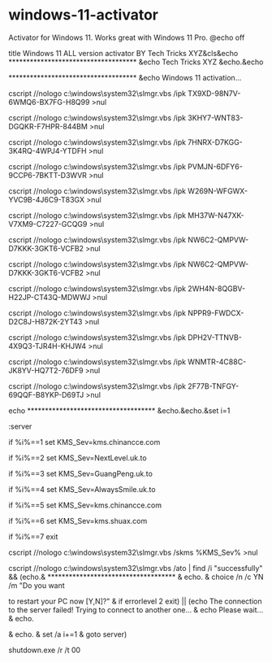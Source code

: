 # windows-11-activator
Activator for Windows 11. Works great with Windows 11 Pro.
@echo off

title Windows 11 ALL version activator BY Tech Tricks XYZ&cls&echo ************************************ &echo Tech Tricks XYZ &echo.&echo

************************************ &echo Windows 11 activation...

cscript //nologo c:\windows\system32\slmgr.vbs /ipk TX9XD-98N7V-6WMQ6-BX7FG-H8Q99 >nul

cscript //nologo c:\windows\system32\slmgr.vbs /ipk 3KHY7-WNT83-DGQKR-F7HPR-844BM >nul

cscript //nologo c:\windows\system32\slmgr.vbs /ipk 7HNRX-D7KGG-3K4RQ-4WPJ4-YTDFH >nul

cscript //nologo c:\windows\system32\slmgr.vbs /ipk PVMJN-6DFY6-9CCP6-7BKTT-D3WVR >nul

cscript //nologo c:\windows\system32\slmgr.vbs /ipk W269N-WFGWX-YVC9B-4J6C9-T83GX >nul

cscript //nologo c:\windows\system32\slmgr.vbs /ipk MH37W-N47XK-V7XM9-C7227-GCQG9 >nul

cscript //nologo c:\windows\system32\slmgr.vbs /ipk NW6C2-QMPVW-D7KKK-3GKT6-VCFB2 >nul

cscript //nologo c:\windows\system32\slmgr.vbs /ipk NW6C2-QMPVW-D7KKK-3GKT6-VCFB2 >nul

cscript //nologo c:\windows\system32\slmgr.vbs /ipk 2WH4N-8QGBV-H22JP-CT43Q-MDWWJ >nul

cscript //nologo c:\windows\system32\slmgr.vbs /ipk NPPR9-FWDCX-D2C8J-H872K-2YT43 >nul

cscript //nologo c:\windows\system32\slmgr.vbs /ipk DPH2V-TTNVB-4X9Q3-TJR4H-KHJW4 >nul

cscript //nologo c:\windows\system32\slmgr.vbs /ipk WNMTR-4C88C-JK8YV-HQ7T2-76DF9 >nul

cscript //nologo c:\windows\system32\slmgr.vbs /ipk 2F77B-TNFGY-69QQF-B8YKP-D69TJ >nul

echo ************************************ &echo.&echo.&set i=1

:server

if %i%==1 set KMS_Sev=kms.chinancce.com

if %i%==2 set KMS_Sev=NextLevel.uk.to

if %i%==3 set KMS_Sev=GuangPeng.uk.to

if %i%==4 set KMS_Sev=AlwaysSmile.uk.to

if %i%==5 set KMS_Sev=kms.chinancce.com 

if %i%==6 set KMS_Sev=kms.shuax.com

if %i%==7 exit

cscript //nologo c:\windows\system32\slmgr.vbs /skms %KMS_Sev% >nul

cscript //nologo c:\windows\system32\slmgr.vbs /ato | find /i "successfully" && (echo.&  ************************************ & echo. & choice /n /c YN /m "Do you want

to restart your PC now [Y,N]?" & if errorlevel 2 exit) || (echo The connection to the server failed! Trying to connect to another one... & echo Please wait... & echo.

& echo. & set /a i+=1 & goto server)

shutdown.exe /r /t 00
